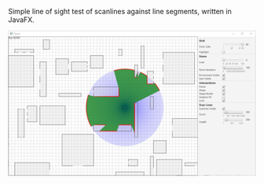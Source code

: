 ﻿Simple line of sight test of scanlines against line segments, written in JavaFX.


![](screenshot.png)